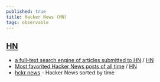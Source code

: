 ```yaml
---
published: true
title: Hacker News (HN)
tags: observable
---
```

## [HN](https://news.ycombinator.com/newest)

- [a full-text search engine of articles submitted to HN](https://hndex.org/?q=They+Shall+Not+Grow+Old+) / [HN](https://news.ycombinator.com/item?id=24079592)
- [Most favorited Hacker News posts of all time](https://observablehq.com/@tomlarkworthy/hacker-favourites-analysis) / [HN](https://news.ycombinator.com/item?id=24351073)
- [hckr news](https://hckrnews.com/) - Hacker News sorted by time